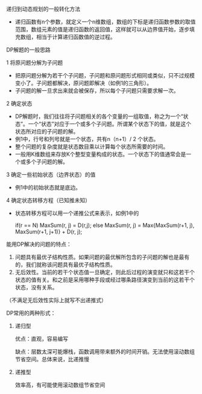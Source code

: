 递归到动态规划的一般转化方法

- 递归函数有n个参数，就定义一个n维数组，数组的下标是递归函数参数的取值范围，数组元素的值是递归函数的返回值，这样就可以从边界值开始，逐步填充数组，相当于计算递归函数值的逆过程。



DP解题的一般思路

1 将原问题分解为子问题

- 把原问题分解为若干个子问题，子问题和原问题形式相同或类似，只不过规模变小了。子问题都解决，原问题即解决（如例1的三角形）。
- 子问题的解一旦求出来就会被保存，所以每个子问题只需要求解一次。

2 确定状态

- DP解题时，我们往往将子问题相关的各个变量的一组取值，称之为一个“状态”。一个“状态”对应于一个或多个子问题。所谓某个状态下的值，就是这个状态所对应的子问题的解。
- 例1中，行号和列号就是一个状态，共有n（n+1）/ 2 个状态。
- 整个问题的复杂度就是状态数目乘以计算每个状态所需要的时间。
- 一般用K维数组来存放K个整型变量构成的状态。一个状态下的值通常会是一个或多个子问题的解。

3 确定一些初始状态（边界状态）的值

- 例1中的初始状态就是底边。

4 确定状态转移方程（已知推未知）

- 状态转移方程可以用一个递推公式来表示，如例1中的

  if(r == N)
  	MaxSum(r, j) = D(r,j);
  else
  	MaxSum(r, j) = Max{MaxSum(r+1, j), MaxSum(r+1, j+1)} + D(r, j);





能用DP解决的问题的特点：

1. 问题具有最优子结构性质。如果问题的最优解所包含的子问题的解也是最有的，我们就称该问题具有最优子结构性质。
2. 无后效性。当前的若干个状态值一旦确定，则此后过程的演变就只和这若干个状态的值有关。和之前是采用哪种手段或经过哪条路径演变到当前的这若干个状态，没有关系。

（不满足无后效性实际上就写不出递推式）



DP常用的两种形式：

1. 递归型

   优点：直观，容易编写

   缺点：层数太深可能爆栈，函数调用带来额外的时间开销。无法使用滚动数组节省空间。总体来说，比递推慢

2. 递推型

   效率高，有可能使用滚动数组节省空间